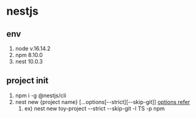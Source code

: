 # nestjs
## env
1. node v.16.14.2
2. npm 8.10.0
3. nest 10.0.3

## project init
1. npm i -g @nestjs/cli
2. nest new {project name} [...options[--strict][--skip-git]] [options refer](https://docs.nestjs.com/cli/usages#nest-new)
    1. ex) nest new toy-project --strict --skip-git -l TS -p npm 

 